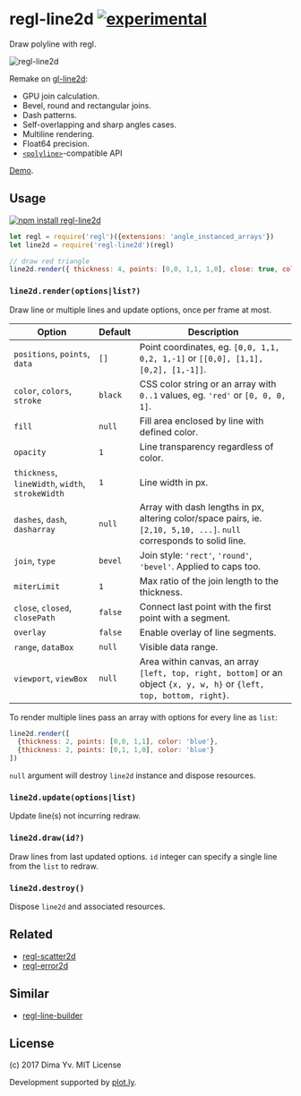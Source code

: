 # regl-line2d [![experimental](https://img.shields.io/badge/stability-unstable-green.svg)](http://github.com/badges/stability-badges)

Draw polyline with regl.

![regl-line2d](https://github.com/dy/regl-line2d/blob/master/preview.png?raw=true)

Remake on [gl-line2d](https://github.com/gl-vis/gl-line2d):

* GPU join calculation.
* Bevel, round and rectangular joins.
* Dash patterns.
* Self-overlapping and sharp angles cases.
* Multiline rendering.
* Float64 precision.
* [`<polyline>`](https://developer.mozilla.org/en-US/docs/Web/SVG/Element/polyline)-compatible API

[Demo](https://a-vis.github.io/regl-line2d).

## Usage

[![npm install regl-line2d](https://nodei.co/npm/regl-line2d.png?mini=true)](https://npmjs.org/package/regl-line2d/)

```js
let regl = require('regl')({extensions: 'angle_instanced_arrays'})
let line2d = require('regl-line2d')(regl)

// draw red triangle
line2d.render({ thickness: 4, points: [0,0, 1,1, 1,0], close: true, color: 'red' })
```

### `line2d.render(options|list?)`

Draw line or multiple lines and update options, once per frame at most.

Option | Default | Description
---|---|---
`positions`, `points`, `data` | `[]` | Point coordinates, eg. `[0,0, 1,1, 0,2, 1,-1]` or `[[0,0], [1,1], [0,2], [1,-1]]`.
`color`, `colors`, `stroke` | `black` | CSS color string or an array with `0..1` values, eg. `'red'` or `[0, 0, 0, 1]`.
`fill` | `null` | Fill area enclosed by line with defined color.
`opacity` | `1` | Line transparency regardless of color.
`thickness`, `lineWidth`, `width`, `strokeWidth` | `1` | Line width in px.
`dashes`, `dash`, `dasharray` | `null` | Array with dash lengths in px, altering color/space pairs, ie. `[2,10, 5,10, ...]`. `null` corresponds to solid line.
`join`, `type` | `bevel` | Join style: `'rect'`, `'round'`, `'bevel'`. Applied to caps too.
`miterLimit` | `1` | Max ratio of the join length to the thickness.
`close`, `closed`, `closePath` | `false` | Connect last point with the first point with a segment.
`overlay` | `false` | Enable overlay of line segments.
`range`, `dataBox` | `null` | Visible data range.
`viewport`, `viewBox` | `null` | Area within canvas, an array `[left, top, right, bottom]` or an object `{x, y, w, h}` or `{left, top, bottom, right}`.

To render multiple lines pass an array with options for every line as `list`:

```js
line2d.render([
  {thickness: 2, points: [0,0, 1,1], color: 'blue'},
  {thickness: 2, points: [0,1, 1,0], color: 'blue'}
])
```

`null` argument will destroy `line2d` instance and dispose resources.

### `line2d.update(options|list)`

Update line(s) not incurring redraw.

### `line2d.draw(id?)`

Draw lines from last updated options. `id` integer can specify a single line from the `list` to redraw.

### `line2d.destroy()`

Dispose `line2d` and associated resources.


## Related

* [regl-scatter2d](https://github.com/dy/regl-scatter2d)
* [regl-error2d](https://github.com/dy/regl-error2d)

## Similar

* [regl-line-builder](https://github.com/jpweeks/regl-line-builder)

## License

(c) 2017 Dima Yv. MIT License

Development supported by [plot.ly](https://github.com/plotly/).
